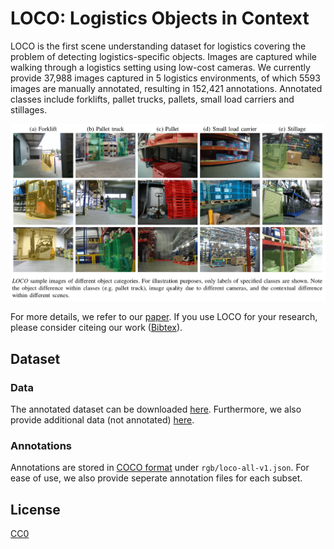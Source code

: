 # LOCO: Logistics Objects in Context

LOCO is the first scene understanding dataset for logistics covering the problem of detecting logistics-specific objects. Images are captured while walking through a logistics setting using low-cost cameras. We currently provide 37,988 images captured in 5 logistics environments, of which 5593 images are manually annotated, resulting in 152,421 annotations. Annotated classes include forklifts, pallet trucks, pallets, small load carriers and stillages.  

<div style="text-align:center"><img src="./assets/loco_sample_images.png" /></div>

For more details, we refer to our [paper](https://mediatum.ub.tum.de/doc/1578845/1578845.pdf). If you use LOCO for your research, please consider citeing our work ([Bibtex](https://mediatum.ub.tum.de/export/1578845/bibtex)).

## Dataset
### Data
The annotated dataset can be downloaded [here](https://syncandshare.lrz.de/dl/fiLs87iyphDhmTKh7Xb347sG/dataset.zip). Furthermore, we also provide additional data (not annotated) [here](https://syncandshare.lrz.de/dl/fiqZVRQHJFtmkDx8ghhCBM9/not-annotated-dataset).
### Annotations 
Annotations are stored in [COCO format](https://cocodataset.org/#format-data) under `rgb/loco-all-v1.json`. For ease of use, we also provide seperate annotation files for each subset. 

## License
[CC0](./License) 

